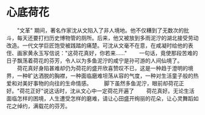 # 心底荷花
　　"文革" 期间，著名作家沈从文陷入了非人境地。他不仅糟到了无数次的批斗，每天还要打扫历史博物管的厕所。后来，他又被放到多雨泥泞的湖北接受劳动改造。一代文学巨匠饱受被践踏的痛楚。可沈从文毫不在意，在咸凝时给他的表侄、画家黄永玉写信说："这荷花真好，你若来……" 
　　一句话，竟使那段苦难的日子飘荡着荷花的芬芳，令人以为多鱼泥泞的咸宁是孙可游的人间仙境了。 
　　荷花真好身陷甚难却仍为荷花的盛开欣喜赞叹不已，这是一种趋于澄明的境界，一种旷达洒脱的胸襟，一种面临磨难坦荡从容的气度，一种对生活童子般的热爱和对美好事物的向往的生命情感。 
　　脚下虽然多鱼泥泞，眼前却荷花正好。"荷花正好"说这话时，沈从文心中一定荷花开遍了 
　　荷花真好。无论生活面临怎样的困境，人生遭受怎样的磨难，请让心田盛开绚丽的花朵，让心灵舞蹈如花之绰约，满载花的芬芳。
 